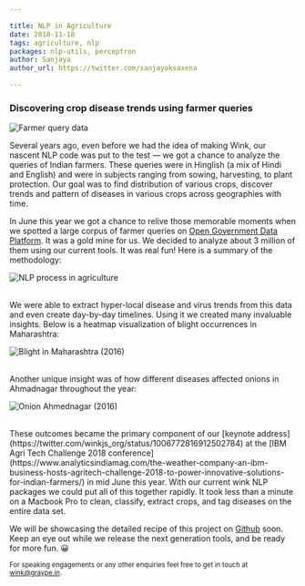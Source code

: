 ```yaml
---

title: NLP in Agriculture
date: 2018-11-18
tags: agriculture, nlp
packages: nlp-utils, perceptron
author: Sanjaya
author_url: https://twitter.com/sanjayaksaxena

---
```

### Discovering crop disease trends using farmer queries

![Farmer query data](agri-all-data.png)

Several years ago, even before we had the idea of making Wink, our nascent NLP
code was put to the test &mdash; we got a chance to analyze the queries of Indian
farmers. These queries were in Hinglish (a mix of Hindi and English) and were in
subjects ranging from sowing, harvesting, to plant protection. Our goal was to
find distribution of various crops, discover trends and pattern of diseases in
various crops across geographies with time.


In June this year we got a chance to relive those memorable moments when we
spotted a large corpus of farmer queries on
[Open Government Data Platform](https://data.gov.in/catalog/district-wise-and-month-wise-queries-farmers-kisan-call-centre-kcc-during-2018).
It was a gold mine for us. We decided to analyze about 3 million of them using our
current tools. It was real fun! Here is a summary of the methodology:


![NLP process in agriculture](agri-nlp-process.gif)

<br>
We were able to extract hyper-local disease and virus trends from this data and
even create day-by-day timelines. Using it we created many invaluable insights.
Below is a heatmap visualization of blight occurrences in Maharashtra:

![Blight in Maharashtra (2016)](blight-2016.png)

<br>
Another unique insight was of how different diseases affected onions in
Ahmadnagar throughout the year:

![Onion Ahmednagar (2016)](onion-ahmednagar.png)

<br>
These outcomes became the primary component of our
[keynote address](https://twitter.com/winkjs_org/status/1006772816912502784)
at the
[IBM Agri Tech Challenge 2018 conference](https://www.analyticsindiamag.com/the-weather-company-an-ibm-business-hosts-agritech-challenge-2018-to-power-innovative-solutions-for-indian-farmers/)
in mid June this year. With our current wink NLP packages we could put all of
this together rapidly. It took less than a minute on a Macbook Pro to clean,
classify, extract crops, and tag diseases on the entire data set.

We will be showcasing the detailed recipe of this project on [Github](https://github.com/winkjs/)
soon. Keep
an eye out while we release the next generation tools, and be ready for more fun. 😀

<small>For speaking engagements or any other enquiries feel free to get in touch at [wink@graype.in](mailto:wink@graype.in).</small>


<meta name="twitter:card" content="summary" />
<meta name="twitter:site" content="@winkjs_org" />
<meta name="twitter:creator" content="@sanjayaksaxena" />
<meta property="og:url" content="http://winkjs.org/blog/a-more-permissive-license.html" />
<meta property="og:title" content="A more permissive license" />
<meta property="og:description" content="We decided to switch from AGPLv3 license to MIT recently." />
<meta property="og:image" content="http://winkjs.org/images/mit.png" />
